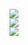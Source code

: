 ![](https://komarev.com/ghpvc/?username=B00bleaTea) <br/>
![](https://forthebadge.com/images/badges/powered-by-black-magic.svg) <br/>
![](https://github-readme-stats-sabesansathananthan.vercel.app/api?username=B00bleaTea&show_icons=true&hide_border=true&theme=radical)
